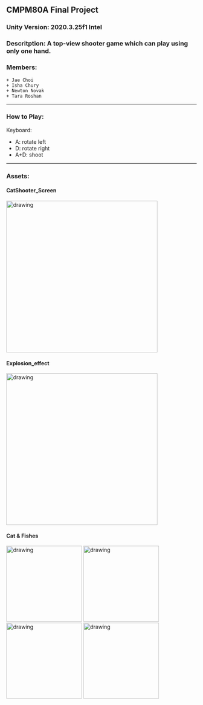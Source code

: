 ## CMPM80A Final Project
### **Unity Version:** 2020.3.25f1 Intel 
### **Descritption:** A top-view shooter game which can play using only one hand.
### **Members:** 
    + Jae Choi 
    + Isha Chury 
    + Newton Novak 
    + Tara Roshan
---
### **How to Play:**
Keyboard:
- A: rotate left
- D: rotate right
- A+D: shoot
---
### **Assets:**
#### CatShooter_Screen
<img src="https://github.com/Serepha0921/CatShooter_CMPM80A/assets/25620864/aa9c41e6-9032-4e84-ae3a-eca042e45717" alt="drawing" width="400" />

#### Explosion_effect
<img src="https://github.com/Serepha0921/CatShooter_CMPM80A/assets/25620864/5316502d-0a47-4c7f-9349-8bafc989f1b4" alt="drawing" width="400" />

#### Cat & Fishes
<img src="https://github.com/Serepha0921/CatShooter_CMPM80A/assets/25620864/fe07f01a-bad7-4457-8f82-91705c1e2402" alt="drawing" width="200" />
<img src="https://github.com/Serepha0921/CatShooter_CMPM80A/assets/25620864/307eba7b-54bd-41c8-a472-c319577a8db1" alt="drawing" width="200" />
<img src="https://github.com/Serepha0921/CatShooter_CMPM80A/assets/25620864/7b17d016-5ac8-4ac2-a755-3a6e0a4d1b3f" alt="drawing" width="200" />
<img src="https://github.com/Serepha0921/CatShooter_CMPM80A/assets/25620864/08378edc-fcbc-4c7f-8514-0e239dac0edf" alt="drawing" width="200" />
